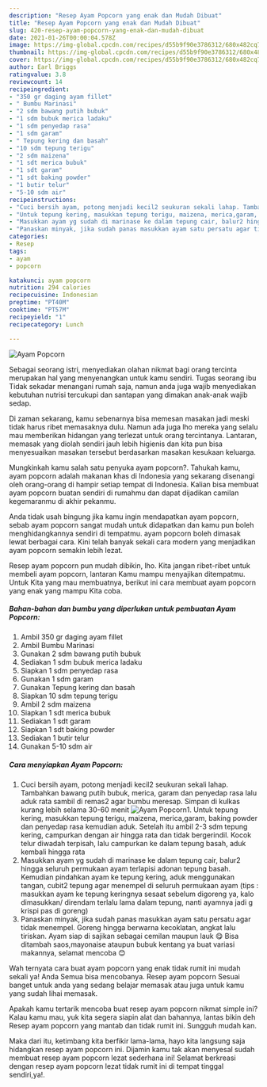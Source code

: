 ```yaml
---
description: "Resep Ayam Popcorn yang enak dan Mudah Dibuat"
title: "Resep Ayam Popcorn yang enak dan Mudah Dibuat"
slug: 420-resep-ayam-popcorn-yang-enak-dan-mudah-dibuat
date: 2021-01-26T00:00:04.578Z
image: https://img-global.cpcdn.com/recipes/d55b9f90e3786312/680x482cq70/ayam-popcorn-foto-resep-utama.jpg
thumbnail: https://img-global.cpcdn.com/recipes/d55b9f90e3786312/680x482cq70/ayam-popcorn-foto-resep-utama.jpg
cover: https://img-global.cpcdn.com/recipes/d55b9f90e3786312/680x482cq70/ayam-popcorn-foto-resep-utama.jpg
author: Earl Briggs
ratingvalue: 3.8
reviewcount: 14
recipeingredient:
- "350 gr daging ayam fillet"
- " Bumbu Marinasi"
- "2 sdm bawang putih bubuk"
- "1 sdm bubuk merica ladaku"
- "1 sdm penyedap rasa"
- "1 sdm garam"
- " Tepung kering dan basah"
- "10 sdm tepung terigu"
- "2 sdm maizena"
- "1 sdt merica bubuk"
- "1 sdt garam"
- "1 sdt baking powder"
- "1 butir telur"
- "5-10 sdm air"
recipeinstructions:
- "Cuci bersih ayam, potong menjadi kecil2 seukuran sekali lahap. Tambahkan bawang putih bubuk, merica, garam dan penyedap rasa lalu aduk rata sambil di remas2 agar bumbu meresap. Simpan di kulkas kurang lebih selama 30-60 menit"
- "Untuk tepung kering, masukkan tepung terigu, maizena, merica,garam, baking powder dan penyedap rasa kemudian aduk. Setelah itu ambil 2-3 sdm tepung kering, campurkan dengan air hingga rata dan tidak bergerindil. Kocok telur diwadah terpisah, lalu campurkan ke dalam tepung basah, aduk kembali hingga rata"
- "Masukkan ayam yg sudah di marinase ke dalam tepung cair, balur2 hingga seluruh permukaan ayam terlapisi adonan tepung basah. Kemudian pindahkan ayam ke tepung kering, aduk menggunakan tangan, cubit2 tepung agar menempel di seluruh permukaan ayam (tips : masukkan ayam ke tepung keringnya sesaat sebelum digoreng ya, kalo dimasukkan/ direndam terlalu lama dalam tepung, nanti ayamnya jadi g krispi pas di goreng)"
- "Panaskan minyak, jika sudah panas masukkan ayam satu persatu agar tidak menempel. Goreng hingga berwarna kecoklatan, angkat lalu tiriskan. Ayam siap di sajikan sebagai cemilan maupun lauk 😋 Bisa ditambah saos,mayonaise ataupun bubuk kentang ya buat variasi makannya, selamat mencoba 😊"
categories:
- Resep
tags:
- ayam
- popcorn

katakunci: ayam popcorn 
nutrition: 294 calories
recipecuisine: Indonesian
preptime: "PT40M"
cooktime: "PT57M"
recipeyield: "1"
recipecategory: Lunch

---
```



![Ayam Popcorn](https://img-global.cpcdn.com/recipes/d55b9f90e3786312/680x482cq70/ayam-popcorn-foto-resep-utama.jpg)

Sebagai seorang istri, menyediakan olahan nikmat bagi orang tercinta merupakan hal yang menyenangkan untuk kamu sendiri. Tugas seorang ibu Tidak sekadar menangani rumah saja, namun anda juga wajib menyediakan kebutuhan nutrisi tercukupi dan santapan yang dimakan anak-anak wajib sedap.

Di zaman  sekarang, kamu sebenarnya bisa memesan masakan jadi meski tidak harus ribet memasaknya dulu. Namun ada juga lho mereka yang selalu mau memberikan hidangan yang terlezat untuk orang tercintanya. Lantaran, memasak yang diolah sendiri jauh lebih higienis dan kita pun bisa menyesuaikan masakan tersebut berdasarkan masakan kesukaan keluarga. 



Mungkinkah kamu salah satu penyuka ayam popcorn?. Tahukah kamu, ayam popcorn adalah makanan khas di Indonesia yang sekarang disenangi oleh orang-orang di hampir setiap tempat di Indonesia. Kalian bisa membuat ayam popcorn buatan sendiri di rumahmu dan dapat dijadikan camilan kegemaranmu di akhir pekanmu.

Anda tidak usah bingung jika kamu ingin mendapatkan ayam popcorn, sebab ayam popcorn sangat mudah untuk didapatkan dan kamu pun boleh menghidangkannya sendiri di tempatmu. ayam popcorn boleh dimasak lewat berbagai cara. Kini telah banyak sekali cara modern yang menjadikan ayam popcorn semakin lebih lezat.

Resep ayam popcorn pun mudah dibikin, lho. Kita jangan ribet-ribet untuk membeli ayam popcorn, lantaran Kamu mampu menyajikan ditempatmu. Untuk Kita yang mau membuatnya, berikut ini cara membuat ayam popcorn yang enak yang mampu Kita coba.

<!--inarticleads1-->

##### Bahan-bahan dan bumbu yang diperlukan untuk pembuatan Ayam Popcorn:

1. Ambil 350 gr daging ayam fillet
1. Ambil  Bumbu Marinasi
1. Gunakan 2 sdm bawang putih bubuk
1. Sediakan 1 sdm bubuk merica ladaku
1. Siapkan 1 sdm penyedap rasa
1. Gunakan 1 sdm garam
1. Gunakan  Tepung kering dan basah
1. Siapkan 10 sdm tepung terigu
1. Ambil 2 sdm maizena
1. Siapkan 1 sdt merica bubuk
1. Sediakan 1 sdt garam
1. Siapkan 1 sdt baking powder
1. Sediakan 1 butir telur
1. Gunakan 5-10 sdm air




<!--inarticleads2-->

##### Cara menyiapkan Ayam Popcorn:

1. Cuci bersih ayam, potong menjadi kecil2 seukuran sekali lahap. Tambahkan bawang putih bubuk, merica, garam dan penyedap rasa lalu aduk rata sambil di remas2 agar bumbu meresap. Simpan di kulkas kurang lebih selama 30-60 menit
<img src="https://img-global.cpcdn.com/steps/b94180d504d1a050/160x128cq70/ayam-popcorn-langkah-memasak-1-foto.jpg" alt="Ayam Popcorn">1. Untuk tepung kering, masukkan tepung terigu, maizena, merica,garam, baking powder dan penyedap rasa kemudian aduk. Setelah itu ambil 2-3 sdm tepung kering, campurkan dengan air hingga rata dan tidak bergerindil. Kocok telur diwadah terpisah, lalu campurkan ke dalam tepung basah, aduk kembali hingga rata
1. Masukkan ayam yg sudah di marinase ke dalam tepung cair, balur2 hingga seluruh permukaan ayam terlapisi adonan tepung basah. Kemudian pindahkan ayam ke tepung kering, aduk menggunakan tangan, cubit2 tepung agar menempel di seluruh permukaan ayam (tips : masukkan ayam ke tepung keringnya sesaat sebelum digoreng ya, kalo dimasukkan/ direndam terlalu lama dalam tepung, nanti ayamnya jadi g krispi pas di goreng)
1. Panaskan minyak, jika sudah panas masukkan ayam satu persatu agar tidak menempel. Goreng hingga berwarna kecoklatan, angkat lalu tiriskan. Ayam siap di sajikan sebagai cemilan maupun lauk 😋 Bisa ditambah saos,mayonaise ataupun bubuk kentang ya buat variasi makannya, selamat mencoba 😊




Wah ternyata cara buat ayam popcorn yang enak tidak rumit ini mudah sekali ya! Anda Semua bisa mencobanya. Resep ayam popcorn Sesuai banget untuk anda yang sedang belajar memasak atau juga untuk kamu yang sudah lihai memasak.

Apakah kamu tertarik mencoba buat resep ayam popcorn nikmat simple ini? Kalau kamu mau, yuk kita segera siapin alat dan bahannya, lantas bikin deh Resep ayam popcorn yang mantab dan tidak rumit ini. Sungguh mudah kan. 

Maka dari itu, ketimbang kita berfikir lama-lama, hayo kita langsung saja hidangkan resep ayam popcorn ini. Dijamin kamu tak akan menyesal sudah membuat resep ayam popcorn lezat sederhana ini! Selamat berkreasi dengan resep ayam popcorn lezat tidak rumit ini di tempat tinggal sendiri,ya!.

